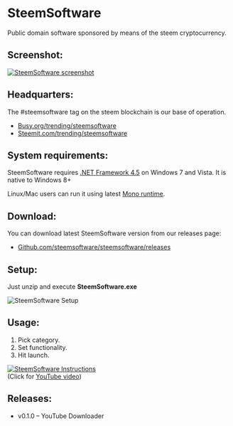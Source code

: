 # SteemSoftware

Public domain software sponsored by means of the steem cryptocurrency.

## Screenshot:

[![SteemSoftware screenshot](https://i.imgsafe.org/14/148703f312.png  "SteemSoftware screenshot")](https://github.com/steemsoftware/steemsoftware/releases)

## Headquarters:

The #steemsoftware tag on the steem blockchain is our base of operation.

* [Busy.org/trending/steemsoftware](https://busy.org/trending/steemsoftware) 
* [Steemit.com/trending/steemsoftware](https://steemit.com/trending/steemsoftware)

## System requirements:

SteemSoftware requires [.NET Framework 4.5](https://www.microsoft.com/en-us/download/details.aspx?id=30653) on Windows 7 and Vista. It is native to Windows 8+

Linux/Mac users can run it using latest [Mono runtime](https://www.mono-project.com/download/stable/).

## Download:

You can download latest SteemSoftware version from our releases page:

* [Github.com/steemsoftware/steemsoftware/releases](https://github.com/steemsoftware/steemsoftware/releases)

## Setup:

Just unzip and execute **SteemSoftware.exe**

![SteemSoftware Setup](https://i.imgsafe.org/14/1487629ac1.png  "SteemSoftware Setup")

## Usage:

1. Pick category.
1. Set functionality.
1. Hit launch.


[![SteemSoftware Instructions](http://img.youtube.com/vi/3vEDgLQ3OdM/0.jpg)](http://www.youtube.com/watch?v=3vEDgLQ3OdM "SteemSoftware Instructions")  
(Click for [YouTube video](http://www.youtube.com/watch?v=3vEDgLQ3OdM "SteemSoftware Instructions"))

## Releases:

* v0.1.0 – YouTube Downloader